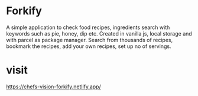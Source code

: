 # Forkify

A simple application to check food recipes, ingredients search with keywords such as pie, honey, dip etc.
Created in vanilla js, local storage and with parcel as package manager.
Search from thousands of recipes, bookmark the recipes, add your own recipes, set up no of servings.

# visit
https://chefs-vision-forkify.netlify.app/
